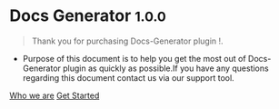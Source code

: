 # **Docs Generator** <small>1.0.0</small>

> Thank you for purchasing Docs-Generator plugin !.

* Purpose of this document is to help you get the most out of Docs-Generator plugin as quickly as possible.If you have any questions regarding this document contact us via our support tool.

[Who we are]()
[Get Started](#getting-started)
